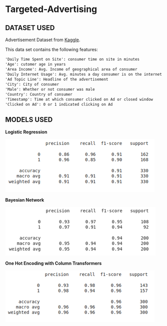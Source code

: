 # Targeted-Advertising

## DATASET USED 
Advertisement Dataset from [Kaggle](https://www.kaggle.com/fayomi/advertising#advertising.csv).

This data set contains the following features:

    'Daily Time Spent on Site': consumer time on site in minutes
    'Age': cutomer age in years
    'Area Income': Avg. Income of geographical area of consumer
    'Daily Internet Usage': Avg. minutes a day consumer is on the internet
    'Ad Topic Line': Headline of the advertisement
    'City': City of consumer
    'Male': Whether or not consumer was male
    'Country': Country of consumer
    'Timestamp': Time at which consumer clicked on Ad or closed window
    'Clicked on Ad': 0 or 1 indicated clicking on Ad

## MODELS USED

**Logistic Regression**

![LR Results](LR.png)

**Bayesian Network**

![BN Results](BN.png)

**One Hot Encoding with Column Transformers**

![OHECT Results](OHECT.png)
